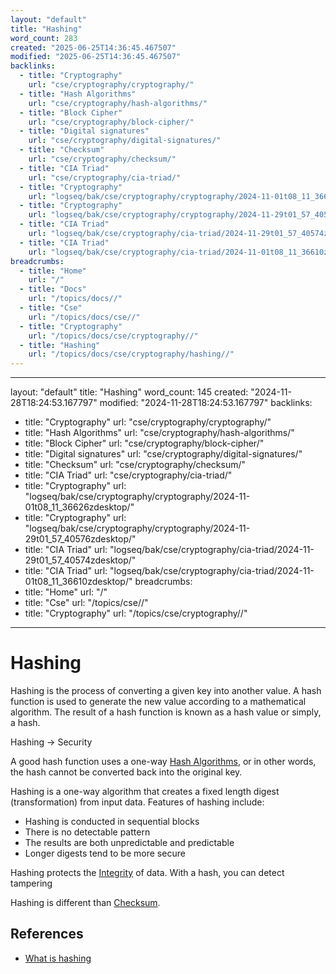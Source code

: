 ```yaml
---
layout: "default"
title: "Hashing"
word_count: 283
created: "2025-06-25T14:36:45.467507"
modified: "2025-06-25T14:36:45.467507"
backlinks:
  - title: "Cryptography"
    url: "cse/cryptography/cryptography/"
  - title: "Hash Algorithms"
    url: "cse/cryptography/hash-algorithms/"
  - title: "Block Cipher"
    url: "cse/cryptography/block-cipher/"
  - title: "Digital signatures"
    url: "cse/cryptography/digital-signatures/"
  - title: "Checksum"
    url: "cse/cryptography/checksum/"
  - title: "CIA Triad"
    url: "cse/cryptography/cia-triad/"
  - title: "Cryptography"
    url: "logseq/bak/cse/cryptography/cryptography/2024-11-01t08_11_36626zdesktop/"
  - title: "Cryptography"
    url: "logseq/bak/cse/cryptography/cryptography/2024-11-29t01_57_40576zdesktop/"
  - title: "CIA Triad"
    url: "logseq/bak/cse/cryptography/cia-triad/2024-11-29t01_57_40574zdesktop/"
  - title: "CIA Triad"
    url: "logseq/bak/cse/cryptography/cia-triad/2024-11-01t08_11_36610zdesktop/"
breadcrumbs:
  - title: "Home"
    url: "/"
  - title: "Docs"
    url: "/topics/docs//"
  - title: "Cse"
    url: "/topics/docs/cse//"
  - title: "Cryptography"
    url: "/topics/docs/cse/cryptography//"
  - title: "Hashing"
    url: "/topics/docs/cse/cryptography/hashing//"
---
```

---
layout: "default"
title: "Hashing"
word_count: 145
created: "2024-11-28T18:24:53.167797"
modified: "2024-11-28T18:24:53.167797"
backlinks:
  - title: "Cryptography"
    url: "cse/cryptography/cryptography/"
  - title: "Hash Algorithms"
    url: "cse/cryptography/hash-algorithms/"
  - title: "Block Cipher"
    url: "cse/cryptography/block-cipher/"
  - title: "Digital signatures"
    url: "cse/cryptography/digital-signatures/"
  - title: "Checksum"
    url: "cse/cryptography/checksum/"
  - title: "CIA Triad"
    url: "cse/cryptography/cia-triad/"
  - title: "Cryptography"
    url: "logseq/bak/cse/cryptography/cryptography/2024-11-01t08_11_36626zdesktop/"
  - title: "Cryptography"
    url: "logseq/bak/cse/cryptography/cryptography/2024-11-29t01_57_40576zdesktop/"
  - title: "CIA Triad"
    url: "logseq/bak/cse/cryptography/cia-triad/2024-11-29t01_57_40574zdesktop/"
  - title: "CIA Triad"
    url: "logseq/bak/cse/cryptography/cia-triad/2024-11-01t08_11_36610zdesktop/"
breadcrumbs:
  - title: "Home"
    url: "/"
  - title: "Cse"
    url: "/topics/cse//"
  - title: "Cryptography"
    url: "/topics/cse/cryptography//"
---
# Hashing

Hashing is the process of converting a given key into another value. A hash function is used to generate the new value according to a mathematical algorithm. The result of a hash function is known as a hash value or simply, a hash.

Hashing -> Security

A good hash function uses a one-way [Hash Algorithms](cse/cryptography/hash-algorithms/), or in other words, the hash cannot be converted back into the original key.

Hashing is a one-way algorithm that creates a fixed length digest (transformation) from input data.
Features of hashing include:
- Hashing is conducted in sequential blocks
- There is no detectable pattern
- The results are both unpredictable and predictable
- Longer digests tend to be more secure


Hashing protects the [Integrity](cse/cryptography/integrity/) of data. With a hash, you can detect tampering

Hashing is different than [Checksum](cse/cryptography/checksum/).



## References

- [What is hashing](https://www.educative.io/answers/what-is-hashing)
